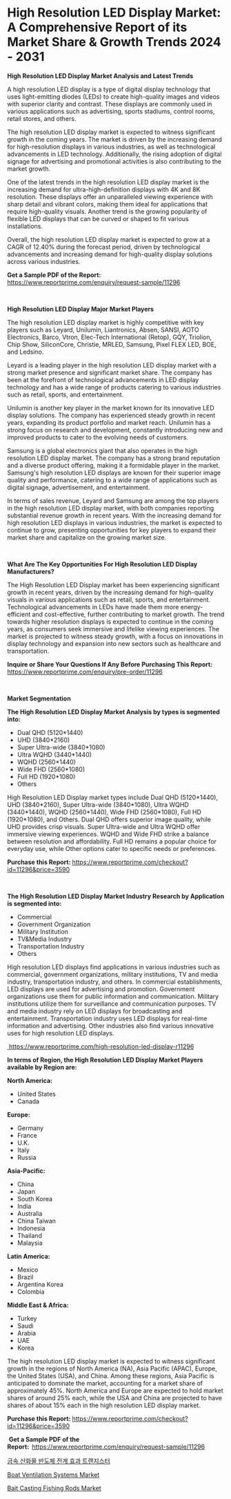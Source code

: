 <p><h1>High Resolution LED Display Market: A Comprehensive Report of its Market Share & Growth Trends 2024 - 2031</h1></p><p><strong>High Resolution LED Display Market Analysis and Latest Trends</strong></p>
<p><p>A high resolution LED display is a type of digital display technology that uses light-emitting diodes (LEDs) to create high-quality images and videos with superior clarity and contrast. These displays are commonly used in various applications such as advertising, sports stadiums, control rooms, retail stores, and others.</p><p>The high resolution LED display market is expected to witness significant growth in the coming years. The market is driven by the increasing demand for high-resolution displays in various industries, as well as technological advancements in LED technology. Additionally, the rising adoption of digital signage for advertising and promotional activities is also contributing to the market growth.</p><p>One of the latest trends in the high resolution LED display market is the increasing demand for ultra-high-definition displays with 4K and 8K resolution. These displays offer an unparalleled viewing experience with sharp detail and vibrant colors, making them ideal for applications that require high-quality visuals. Another trend is the growing popularity of flexible LED displays that can be curved or shaped to fit various installations.</p><p>Overall, the high resolution LED display market is expected to grow at a CAGR of 12.40% during the forecast period, driven by technological advancements and increasing demand for high-quality display solutions across various industries.</p></p>
<p><strong>Get a Sample PDF of the Report:&nbsp;</strong> <a href="https://www.reportprime.com/enquiry/request-sample/11296">https://www.reportprime.com/enquiry/request-sample/11296</a></p>
<p>&nbsp;</p>
<p><strong>High Resolution LED Display Major Market Players</strong></p>
<p><p>The high resolution LED display market is highly competitive with key players such as Leyard, Unilumin, Liantronics, Absen, SANSI, AOTO Electronics, Barco, Vtron, Elec-Tech International (Retop), GQY, Triolion, Chip Show, SiliconCore, Christie, MRLED, Samsung, Pixel FLEX LED, BOE, and Ledsino.</p><p>Leyard is a leading player in the high resolution LED display market with a strong market presence and significant market share. The company has been at the forefront of technological advancements in LED display technology and has a wide range of products catering to various industries such as retail, sports, and entertainment.</p><p>Unilumin is another key player in the market known for its innovative LED display solutions. The company has experienced steady growth in recent years, expanding its product portfolio and market reach. Unilumin has a strong focus on research and development, constantly introducing new and improved products to cater to the evolving needs of customers.</p><p>Samsung is a global electronics giant that also operates in the high resolution LED display market. The company has a strong brand reputation and a diverse product offering, making it a formidable player in the market. Samsung's high resolution LED displays are known for their superior image quality and performance, catering to a wide range of applications such as digital signage, advertisement, and entertainment.</p><p>In terms of sales revenue, Leyard and Samsung are among the top players in the high resolution LED display market, with both companies reporting substantial revenue growth in recent years. With the increasing demand for high resolution LED displays in various industries, the market is expected to continue to grow, presenting opportunities for key players to expand their market share and capitalize on the growing market size.</p></p>
<p>&nbsp;</p>
<p><strong>What Are The Key Opportunities For High Resolution LED Display Manufacturers?</strong></p>
<p><p>The High Resolution LED Display market has been experiencing significant growth in recent years, driven by the increasing demand for high-quality visuals in various applications such as retail, sports, and entertainment. Technological advancements in LEDs have made them more energy-efficient and cost-effective, further contributing to market growth. The trend towards higher resolution displays is expected to continue in the coming years, as consumers seek immersive and lifelike viewing experiences. The market is projected to witness steady growth, with a focus on innovations in display technology and expansion into new sectors such as healthcare and transportation.</p></p>
<p><strong>Inquire or Share Your Questions If Any Before Purchasing This Report:</strong> <a href="https://www.reportprime.com/enquiry/pre-order/11296">https://www.reportprime.com/enquiry/pre-order/11296</a></p>
<p>&nbsp;</p>
<p><strong>Market Segmentation</strong></p>
<p><strong>The High Resolution LED Display Market Analysis by types is segmented into:</strong></p>
<p><ul><li>Dual QHD (5120*1440)</li><li>UHD (3840*2160)</li><li>Super Ultra-wide (3840*1080)</li><li>Ultra WQHD (3440*1440)</li><li>WQHD (2560*1440)</li><li>Wide FHD (2560*1080)</li><li>Full HD (1920*1080)</li><li>Others</li></ul></p>
<p><p>High Resolution LED Display market types include Dual QHD (5120*1440), UHD (3840*2160), Super Ultra-wide (3840*1080), Ultra WQHD (3440*1440), WQHD (2560*1440), Wide FHD (2560*1080), Full HD (1920*1080), and Others. Dual QHD offers superior image quality, while UHD provides crisp visuals. Super Ultra-wide and Ultra WQHD offer immersive viewing experiences. WQHD and Wide FHD strike a balance between resolution and affordability. Full HD remains a popular choice for everyday use, while Other options cater to specific needs or preferences.</p></p>
<p><strong>Purchase this Report:&nbsp;</strong><a href="https://www.reportprime.com/checkout?id=11296&price=3590">https://www.reportprime.com/checkout?id=11296&price=3590</a></p>
<p>&nbsp;</p>
<p><strong>The High Resolution LED Display Market Industry Research by Application is segmented into:</strong></p>
<p><ul><li>Commercial</li><li>Government Organization</li><li>Military Institution</li><li>TV&Media Industry</li><li>Transportation Industry</li><li>Others</li></ul></p>
<p><p>High resolution LED displays find applications in various industries such as commercial, government organizations, military institutions, TV and media industry, transportation industry, and others. In commercial establishments, LED displays are used for advertising and promotion. Government organizations use them for public information and communication. Military institutions utilize them for surveillance and communication purposes. TV and media industry rely on LED displays for broadcasting and entertainment. Transportation industry uses LED displays for real-time information and advertising. Other industries also find various innovative uses for high resolution LED displays.</p></p>
<p><a href="https://www.reportprime.com/high-resolution-led-display-r11296">&nbsp;https://www.reportprime.com/high-resolution-led-display-r11296</a></p>
<p><strong>In terms of Region, the High Resolution LED Display Market Players available by Region are:</strong></p>
<p>
    <p> <strong> North America: </strong>
        <ul>
            <li>United States</li>
            <li>Canada</li>
        </ul>
        </p> 
    <p> <strong> Europe: </strong>
        <ul>
            <li>Germany</li>
            <li>France</li>
            <li>U.K.</li>
            <li>Italy</li>
            <li>Russia</li>
        </ul>
        </p> 
    <p> <strong> Asia-Pacific: </strong>
        <ul>
            <li>China</li>
            <li>Japan</li>
            <li>South Korea</li>
            <li>India</li>
            <li>Australia</li>
            <li>China Taiwan</li>
            <li>Indonesia</li>
            <li>Thailand</li>
            <li>Malaysia</li>
        </ul>
        </p> 
    <p> <strong> Latin America: </strong>
        <ul>
            <li>Mexico</li>
            <li>Brazil</li>
            <li>Argentina Korea</li>
            <li>Colombia</li>
        </ul>
        </p> 
    <p> <strong> Middle East & Africa: </strong>
        <ul>
            <li>Turkey</li>
            <li>Saudi</li>
            <li>Arabia</li>
            <li>UAE</li>
            <li>Korea</li>
        </ul>
    </p>
    </p>
<p><p>The high resolution LED display market is expected to witness significant growth in the regions of North America (NA), Asia Pacific (APAC), Europe, the United States (USA), and China. Among these regions, Asia Pacific is anticipated to dominate the market, accounting for a market share of approximately 45%. North America and Europe are expected to hold market shares of around 25% each, while the USA and China are projected to have shares of about 15% each in the high resolution LED display market.</p></p>
<p><strong>Purchase this Report: </strong><a href="https://www.reportprime.com/checkout?id=11296&price=3590">https://www.reportprime.com/checkout?id=11296&price=3590</a></p>
<p>&nbsp;<strong>Get a Sample PDF of the Report:&nbsp;&nbsp;</strong><a href="https://www.reportprime.com/enquiry/request-sample/11296">https://www.reportprime.com/enquiry/request-sample/11296</a></p>
<p><strong></strong></p>
<p><p><a href="https://medium.com/@jerrodhilll/%EA%B8%88%EC%86%8D-%EC%82%B0%ED%99%94%EB%AC%BC-%EB%B0%98%EB%8F%84%EC%B2%B4-%ED%95%84%EB%93%9C-%ED%9A%A8%EA%B3%BC-%ED%8A%B8%EB%9E%9C%EC%A7%80%EC%8A%A4%ED%84%B0-%EC%8B%9C%EC%9E%A5-%EC%A1%B0%EC%82%AC-%EB%B3%B4%EA%B3%A0%EC%84%9C-2024%EB%85%84%EB%B6%80%ED%84%B0-2031%EB%85%84%EA%B9%8C%EC%A7%80%EC%9D%98-%EC%97%AD%EC%82%AC-%EB%B0%8F-%EC%98%88%EC%B8%A1-660f846a62f6">금속 산화물 반도체 전계 효과 트랜지스터</a></p><p><a href="https://www.linkedin.com/pulse/analyzing-boat-ventilation-systems-market-global-industry-vfooe?trackingId=drs2%2BubGMPw8fccvqmr5Fg%3D%3D">Boat Ventilation Systems Market</a></p><p><a href="https://www.linkedin.com/pulse/bait-casting-fishing-rods-market-trends-analysis-forecasted-d3pve?trackingId=1wmaXdDf5YBExnchHM%2Fuug%3D%3D">Bait Casting Fishing Rods Market</a></p></p>